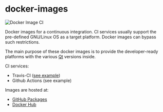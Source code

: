 # docker-images

![Docker Image CI](https://github.com/vookimedlo/docker-images/workflows/Docker%20Image%20CI/badge.svg)

Docker images for a continuous integration. CI services usually support the pre-defined GNU/Linux OS as a target platform. Docker images can bypass such restrictions.

The main purpose of these docker images is to provide the developer-ready platforms with the various [Qt][4] versions inside.

CI services:
- Travis-CI ([see example][3])
- Github Actions (see example)

Images are hosted at:
 - [GitHub Packages][2]
 - [Docker Hub][1]
 
 
 
 [1]: https://hub.docker.com/u/vookimedlo/
 [2]: https://github.com/vookimedlo?tab=packages&repo_name=docker-images
 [3]: https://travis-ci.org/github/vookimedlo/vooki-image-viewer
 [4]: https://www.qt.io/
 
 
 
 
 
